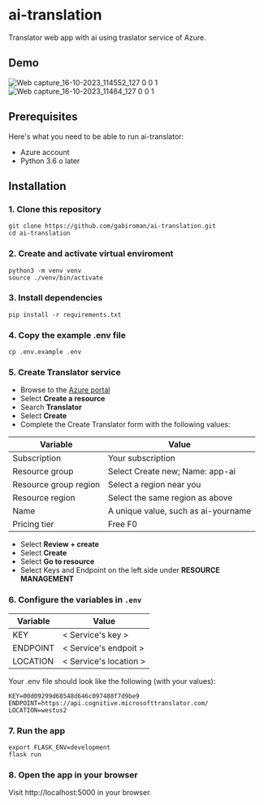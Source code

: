 # ai-translation
Translator web app with ai using traslator service of Azure.

## Demo
![Web capture_16-10-2023_114552_127 0 0 1](https://github.com/gabiroman/ai-translation/assets/45351498/ab97e02f-8cae-446f-8895-18701e42b1c1)
![Web capture_16-10-2023_11464_127 0 0 1](https://github.com/gabiroman/ai-translation/assets/45351498/0ae14d07-b7ab-46c0-be24-dfa21fe8a3a6)

## Prerequisites
Here's what you need to be able to run ai-translator:
- Azure account
- Python 3.6 o later

## Installation

### 1. Clone this repository
```shell
git clone https://github.com/gabiroman/ai-translation.git
cd ai-translation
```

### 2. Create and activate virtual enviroment
```shell
python3 -m venv venv
source ./venv/bin/activate
```

### 3. Install dependencies
```shell
pip install -r requirements.txt
```

### 4. Copy the example .env file
```shell
cp .env.example .env
```

### 5. Create Translator service
- Browse to the <a href="https://portal.azure.com/">Azure portal</a>
- Select **Create a resource**
- Search **Translator**
- Select **Create**
- Complete the Create Translator form with the following values:

| Variable | Value |
|---|---|
|Subscription|Your subscription|
|Resource group|Select Create new; Name: app-ai|
|Resource group region|Select a region near you|
|Resource region|Select the same region as above|
|Name|A unique value, such as ai-yourname|
|Pricing tier|Free F0|

- Select **Review + create**
- Select **Create**
- Select **Go to resource**
- Select Keys and Endpoint on the left side under **RESOURCE MANAGEMENT**

### 6. Configure the variables in `.env`
| Variable | Value |
|---|---|
| KEY | < Service's key > |
| ENDPOINT | < Service's endpoit > |
| LOCATION  | < Service's location > |

Your .env file should look like the following (with your values):
```shell
KEY=00d09299d68548d646c097488f7d9be9
ENDPOINT=https://api.cognitive.microsofttranslator.com/
LOCATION=westus2
```

### 7. Run the app
```shell
export FLASK_ENV=development
flask run
```

### 8. Open the app in your browser
Visit http://localhost:5000 in your browser.

